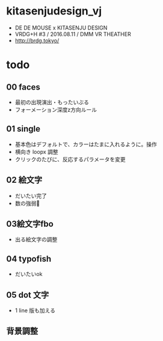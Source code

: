 # kitasenjudesign_vj

* DE DE MOUSE x KITASENJU DESIGN
* VRDG+H #3 / 2016.08.11 / DMM VR THEATHER
* http://brdg.tokyo/

# todo
## 00 faces
* 最初の出現演出・もったいぶる
* フォーメーション深度z方向ルール

## 01 single
* 基本色はデフォルトで、カラーはたまに入れるように。操作
* 横向き loopx 調整
* クリックのたびに、反応するパラメータを変更


## 02 絵文字
* だいたい完了
* 数の強弱 

## 03絵文字fbo
* 出る絵文字の調整

## 04 typofish
* だいたいok

## 05 dot 文字
* 1 line 版も加える

## 背景調整
